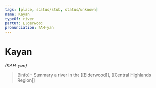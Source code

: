 ```yaml
---
tags: [place, status/stub, status/unknown]
name: Kayan
typeOf: river
partOf: Elderwood
pronunciation: KAH-yan
---
```

# Kayan
*(KAH-yan)*
>[!info]+ Summary
> a river in the [[Elderwood]], [[Central Highlands Region]]


